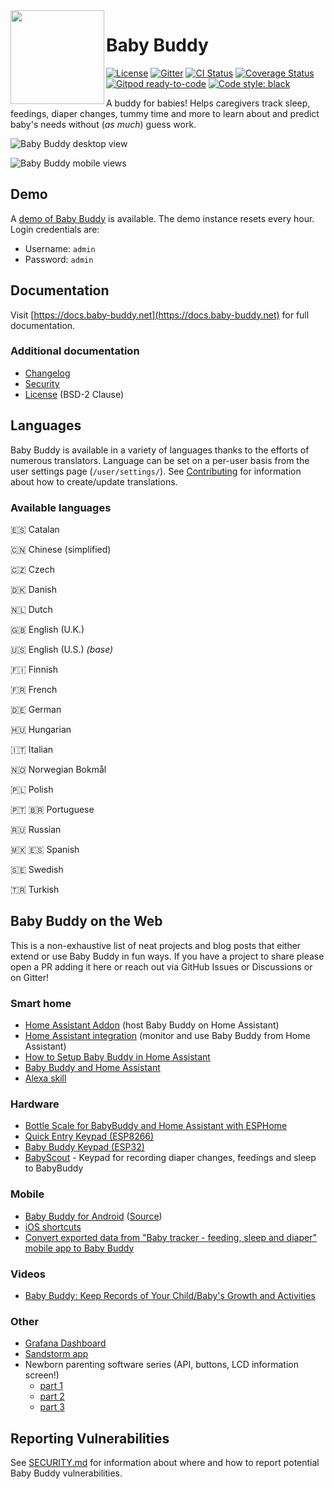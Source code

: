 <img src="babybuddy/static_src/logo/icon.png" height="150" align="left">

# Baby Buddy

[![License](https://img.shields.io/badge/License-BSD%202--Clause-orange.svg)](https://opensource.org/licenses/BSD-2-Clause)
[![Gitter](https://img.shields.io/gitter/room/nwjs/nw.js.svg)](https://gitter.im/babybuddy/Lobby)
[![CI Status](https://github.com/babybuddy/babybuddy/actions/workflows/ci.yml/badge.svg)](https://github.com/babybuddy/babybuddy/actions/workflows/ci.yml)
[![Coverage Status](https://coveralls.io/repos/github/babybuddy/babybuddy/badge.svg?branch=master)](https://coveralls.io/github/babybuddy/babybuddy?branch=master)
[![Gitpod ready-to-code](https://img.shields.io/badge/Gitpod-ready--to--code-blue?logo=gitpod)](https://gitpod.io/#https://github.com/phallsoft/babybuddy)
[![Code style: black](https://img.shields.io/badge/code%20style-black-000000.svg)](https://github.com/psf/black)

A buddy for babies! Helps caregivers track sleep, feedings, diaper changes, 
tummy time and more to learn about and predict baby's needs without (*as much*)
guess work.

![Baby Buddy desktop view](screenshot.png)

![Baby Buddy mobile views](screenshot_mobile.png)

## Demo

A [demo of Baby Buddy](https://demo.baby-buddy.net) is available. The demo instance
resets every hour. Login credentials are:

- Username: `admin`
- Password: `admin`

## Documentation

Visit [https://docs.baby-buddy.net](https://docs.baby-buddy.net) for full documentation.

### Additional documentation

- [Changelog](/CHANGELOG.md)
- [Security](/SECURITY.md)
- [License](/LICENSE) (BSD-2 Clause)

## Languages

Baby Buddy is available in a variety of languages thanks to the efforts of numerous
translators. Language can be set on a per-user basis from the user settings page
(`/user/settings/`). See [Contributing](https://docs.baby-buddy.net/contributing/translation/)
for information about how to create/update translations.

### Available languages

:es: Catalan

:cn: Chinese (simplified)

:czech_republic: Czech

:denmark: Danish

:netherlands: Dutch

:uk: English (U.K.)

:us: English (U.S.) *(base)*

:finland: Finnish

:fr: French

:de: German

:hungary: Hungarian

:it: Italian

:norway: Norwegian Bokmål

:poland: Polish

:portugal: :brazil: Portuguese

:ru: Russian

:mexico: :es: Spanish

:sweden: Swedish

:tr: Turkish

## Baby Buddy on the Web

This is a non-exhaustive list of neat projects and blog posts that either extend
or use Baby Buddy in fun ways. If you have a project to share please open a PR
adding it here or reach out via GitHub Issues or Discussions or on Gitter!

### Smart home

- [Home Assistant Addon](https://github.com/OttPeterR/addon-babybuddy) (host Baby Buddy on Home Assistant)
- [Home Assistant integration](https://github.com/jcgoette/baby_buddy_homeassistant) (monitor and use Baby Buddy from Home Assistant)
- [How to Setup Baby Buddy in Home Assistant](https://smarthomescene.com/guides/how-to-setup-baby-buddy-in-home-assistant/)
- [Baby Buddy and Home Assistant](https://martinnoah.com/babybuddy-and-home-assistant.html)
- [Alexa skill](https://github.com/babybuddy/babybuddy-alexa-skill)

### Hardware

- [Bottle Scale for BabyBuddy and Home Assistant with ESPHome](https://github.com/sfgabe/OITProjects/tree/master/BabyBuddy_ESP_HASS)
- [Quick Entry Keypad (ESP8266)](https://github.com/sfgabe/OITProjects/tree/master/Baby_Buddy_Keypad)
- [Baby Buddy Keypad (ESP32)](https://github.com/jeroenterheerdt/Baby-Buddy-Keypad)
- [BabyScout](https://github.com/MikeSchapp/BabyScout) - Keypad for recording diaper changes, feedings and sleep to BabyBuddy

### Mobile

- [Baby Buddy for Android](https://play.google.com/store/apps/details?id=eu.pkgsoftware.babybuddywidgets) ([Source](https://github.com/MrApplejuice/BabyBuddyAndroid/))
- [iOS shortcuts](https://github.com/babybuddy/babybuddy/discussions/300)
- [Convert exported data from "Baby tracker - feeding, sleep and diaper" mobile app to Baby Buddy](https://github.com/babybuddy/babybuddy/discussions/424)
    
### Videos

- [Baby Buddy: Keep Records of Your Child/Baby's Growth and Activities](https://www.youtube.com/watch?v=sO6rjn2s6-k)

### Other

- [Grafana Dashboard](https://github.com/babybuddy/babybuddy/discussions/607)
- [Sandstorm app](https://github.com/babybuddy/babybuddy-sandstorm)
- Newborn parenting software series (API, buttons, LCD information screen!)
  - [part 1](https://lutzky.net/2021/10/03/software-parenting-1/)
  - [part 2](https://lutzky.net/2021/10/05/software-parenting-2/)
  - [part 3](https://lutzky.net/2021/10/10/software-parenting-3/)

## Reporting Vulnerabilities

See [SECURITY.md](SECURITY.md) for information about where and how to report
potential Baby Buddy vulnerabilities.
